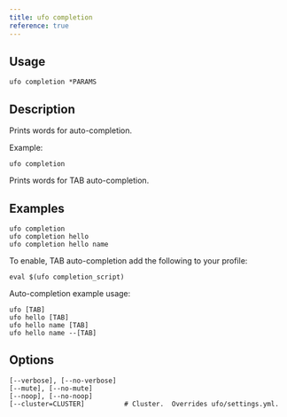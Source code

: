 ```yaml
---
title: ufo completion
reference: true
---
```


## Usage

    ufo completion *PARAMS

## Description

Prints words for auto-completion.

Example:

    ufo completion

Prints words for TAB auto-completion.

## Examples

    ufo completion
    ufo completion hello
    ufo completion hello name

To enable, TAB auto-completion add the following to your profile:

    eval $(ufo completion_script)

Auto-completion example usage:

    ufo [TAB]
    ufo hello [TAB]
    ufo hello name [TAB]
    ufo hello name --[TAB]


## Options

```
[--verbose], [--no-verbose]  
[--mute], [--no-mute]        
[--noop], [--no-noop]        
[--cluster=CLUSTER]          # Cluster.  Overrides ufo/settings.yml.
```

